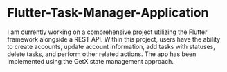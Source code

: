 # Flutter-Task-Manager-Application
 I am currently working on a comprehensive project utilizing the Flutter framework alongside a REST API. Within this project, users have the ability to create accounts, update account information, add tasks with statuses, delete tasks, and perform other related actions. The app has been implemented using the GetX state management approach.
